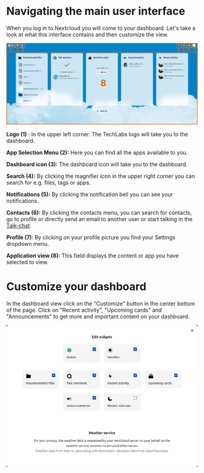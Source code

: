 # Navigating the main user interface

When you log in to Nextcloud you will come to your dashboard. Let's take a look at what this interface contains and then customize the view.

![Dashboard (2).png](../images/Dashboard%20%282%29.png)

**Logo (1)** : In the upper left corner. The TechLabs logo will take you to the dashboard.

**App Selection Menu (2):** Here you can find all the apps available to you.

**Dashboard icon (3):** The dashboard icon will take you to the dashboard.

**Search (4):** By clicking the magnifier icon in the upper right corner you can search for e.g. files, tags or apps.

**Notifications (5):** By clicking the notification bell you can see your notifications.

**Contacts (6):** By clicking the contacts menu, you can search for contacts, go to profile or directly send an email to another user or start talking in the [Talk-chat](Apps/Talk.md?fileId=1518).

**Profile (7)**: By clicking on your profile picture you find your Settings dropdown menu.

**Application view (8):** This field displays the content or app you have selected to view.

# Customize your dashboard

In the dashboard view click on the "Customize" button in the center bottom of the page. Click on "Recent activity", "Upcoming cards" and "Announcements" to get more and important content on your dashboard.

![Dashboardcustomize.png](../images/Dashboardcustomize.png)